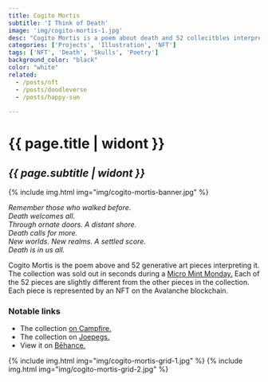 ```yaml
---
title: Cogito Mortis
subtitle: 'I Think of Death'
image: 'img/cogito-mortis-1.jpg'
desc: "Cogito Mortis is a poem about death and 52 collecitbles interpreting the poem."
categories: ['Projects', 'Illustration', 'NFT']
tags: ['NFT', 'Death', 'Skulls', 'Poetry']
background_color: "black"
color: "white"
related:
  - /posts/nft
  - /posts/doodleverse
  - /posts/happy-sun
  
---
```

# {{ page.title | widont }}
## *{{ page.subtitle | widont }}*

{% include img.html img="img/cogito-mortis-banner.jpg" %}

*Remember those who walked before.  
Death welcomes all.  
Through ornate doors. A distant shore.  
Death calls for more.  
New worlds. New realms. A settled score.  
Death is in us all.*

Cogito Mortis is the poem above and 52 generative art pieces interpreting it. The collection was sold out in seconds during a [Micro Mint Monday.](https://metapep.com/micro/) Each of the 52 pieces are slightly different from the other pieces in the collection. Each piece is represented by an NFT on the Avalanche blockchain.

### Notable links
- The collection [on Campfire.](http://ttkb.me/mortis)
- The collection on [Joepegs.](https://joepegs.com/collections/avalanche/cogito-mortis)
- View it on [Bēhance.](https://www.behance.net/gallery/162897369/Cogito-MortisI-Think-of-Death)

{% include img.html img="img/cogito-mortis-grid-1.jpg" %}
{% include img.html img="img/cogito-mortis-grid-2.jpg" %}